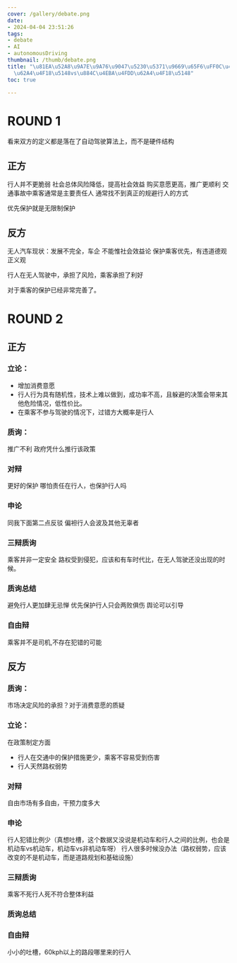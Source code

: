 ```yaml
---
cover: /gallery/debate.png
date:
- 2024-04-04 23:51:26
tags:
- debate
- AI
- autonomousDriving
thumbnail: /thumb/debate.png
title: "\u81EA\u52A8\u9A7E\u9A76\u9047\u5230\u5371\u9669\u65F6\uFF0C\u4E58\u5BA2\u4FDD\
  \u62A4\u4F18\u5148vs\u884C\u4EBA\u4FDD\u62A4\u4F18\u5148"
toc: true

---
```

# ROUND 1

看来双方的定义都是落在了自动驾驶算法上，而不是硬件结构
## 正方

行人并不更脆弱
社会总体风险降低，提高社会效益
购买意愿更高，推广更顺利
交通事故中乘客通常是主要责任人
通常找不到真正的规避行人的方式

优先保护就是无限制保护
## 反方

无人汽车现状：发展不完全，车企
不能惟社会效益论
保护乘客优先，有违道德观正义观

行人在无人驾驶中，承担了风险，乘客承担了利好

对于乘客的保护已经非常完善了。

# ROUND 2
## 正方
### 立论：
- 增加消费意愿
- 行人行为具有随机性，技术上难以做到，成功率不高，且躲避的决策会带来其他危险情况，低性价比。
- 在乘客不参与驾驶的情况下，过错方大概率是行人

### 质询：
推广不利
政府凭什么推行该政策

### 对辩
更好的保护
哪怕责任在行人，也保护行人吗

### 申论
同我下面第二点反驳
偏袒行人会波及其他无辜者

### 三辩质询
乘客并非一定安全
路权受到侵犯，应该和有车时代比，在无人驾驶还没出现的时候。

### 质询总结
避免行人更加肆无忌惮
优先保护行人只会两败俱伤
舆论可以引导

### 自由辩
乘客并不是司机,不存在犯错的可能

## 反方
### 质询：
市场决定风险的承担？对于消费意愿的质疑

### 立论：
在政策制定方面
- 行人在交通中的保护措施更少，乘客不容易受到伤害
- 行人天然路权弱势

### 对辩
自由市场有多自由，干预力度多大

### 申论
行人犯错比例少（真想吐槽，这个数据又没说是机动车和行人之间的比例，也会是机动车vs机动车，机动车vs非机动车呀）
行人很多时候没办法（路权弱势，应该改变的不是机动车，而是道路规划和基础设施）

### 三辩质询
乘客不死行人死不符合整体利益

### 质询总结

### 自由辩
小小的吐槽，60kph以上的路段哪里来的行人
